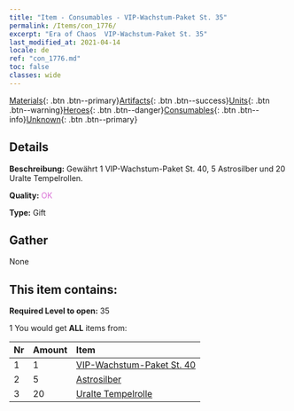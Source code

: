 ```yaml
---
title: "Item - Consumables - VIP-Wachstum-Paket St. 35"
permalink: /Items/con_1776/
excerpt: "Era of Chaos  VIP-Wachstum-Paket St. 35"
last_modified_at: 2021-04-14
locale: de
ref: "con_1776.md"
toc: false
classes: wide
---
```

 [Materials](/de/Items/){: .btn .btn--primary}[Artifacts](/de/Items/Artifacts/){: .btn .btn--success}[Units](/de/Items/Units/){: .btn .btn--warning}[Heroes](/de/Items/Heroes/){: .btn .btn--danger}[Consumables](/de/Items/Consumables/){: .btn .btn--info}[Unknown](/de/Items/Unknown/){: .btn .btn--primary}

## Details
 **Beschreibung:** Gewährt 1 VIP-Wachstum-Paket St. 40, 5 Astrosilber und 20 Uralte Tempelrollen.

 **Quality:** <span style="color: #DA70D6">OK</span>

 **Type:** Gift

## Gather

  None

## This item contains:

 **Required Level to open:** 35

 1 You would get **ALL** items  from:

  | Nr | Amount |     Item    |
  |:---|:-------|:------------|
  | 1 | 1 | [VIP-Wachstum-Paket St. 40](/de/Items/con_1777/) | 
  | 2 | 5 | [Astrosilber](/de/Items/con_969/) | 
  | 3 | 20 | [Uralte Tempelrolle](/de/Items/con_697/) | 
